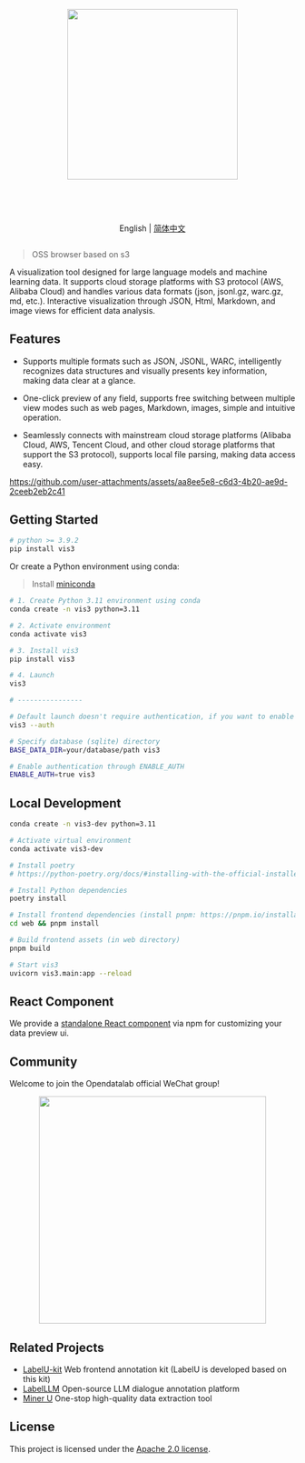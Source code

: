 <div align="center">
  <article style="display: flex; flex-direction: column; align-items: center; justify-content: center;">
    <p align="center"><img width="300" src="./web/app/src/assets/logo.svg" /></p>
    <h1 style="width: 100%; text-align: center;"></h1>
    <p align="center">
        English | <a href="./README_zh-CN.md" >简体中文</a>
    </p>
  </article>
</div>

> OSS browser based on s3

A visualization tool designed for large language models and machine learning data. It supports cloud storage platforms with S3 protocol (AWS, Alibaba Cloud) and handles various data formats (json, jsonl.gz, warc.gz, md, etc.). Interactive visualization through JSON, Html, Markdown, and image views for efficient data analysis.

## Features

- Supports multiple formats such as JSON, JSONL, WARC, intelligently recognizes data structures and visually presents key information, making data clear at a glance.

- One-click preview of any field, supports free switching between multiple view modes such as web pages, Markdown, images, simple and intuitive operation.

- Seamlessly connects with mainstream cloud storage platforms (Alibaba Cloud, AWS, Tencent Cloud, and other cloud storage platforms that support the S3 protocol), supports local file parsing, making data access easy.

https://github.com/user-attachments/assets/aa8ee5e8-c6d3-4b20-ae9d-2ceeb2eb2c41


## Getting Started

```bash
# python >= 3.9.2
pip install vis3
```

Or create a Python environment using conda:

> Install [miniconda](https://docs.conda.io/en/latest/miniconda.html)

```bash
# 1. Create Python 3.11 environment using conda
conda create -n vis3 python=3.11

# 2. Activate environment
conda activate vis3

# 3. Install vis3
pip install vis3

# 4. Launch
vis3

# ----------------

# Default launch doesn't require authentication, if you want to enable authentication to distinguish users
vis3 --auth

# Specify database (sqlite) directory
BASE_DATA_DIR=your/database/path vis3

# Enable authentication through ENABLE_AUTH
ENABLE_AUTH=true vis3
```

## Local Development

```bash
conda create -n vis3-dev python=3.11

# Activate virtual environment
conda activate vis3-dev

# Install poetry
# https://python-poetry.org/docs/#installing-with-the-official-installer

# Install Python dependencies
poetry install

# Install frontend dependencies (install pnpm: https://pnpm.io/installation)
cd web && pnpm install

# Build frontend assets (in web directory)
pnpm build

# Start vis3
uvicorn vis3.main:app --reload
```

## React Component

We provide a [standalone React component](./web/packages/vis3-kit/) via npm for customizing your data preview ui.

## Community

Welcome to join the Opendatalab official WeChat group!

<p align="center">
<img style="width: 400px" src="https://user-images.githubusercontent.com/25022954/208374419-2dffb701-321a-4091-944d-5d913de79a15.jpg">
</p>

## Related Projects

- [LabelU-kit](https://github.com/opendatalab/labelU-Kit) Web frontend annotation kit (LabelU is developed based on this kit)
- [LabelLLM](https://github.com/opendatalab/LabelLLM) Open-source LLM dialogue annotation platform
- [Miner U](https://github.com/opendatalab/MinerU) One-stop high-quality data extraction tool

## License

This project is licensed under the [Apache 2.0 license](./LICENSE).

